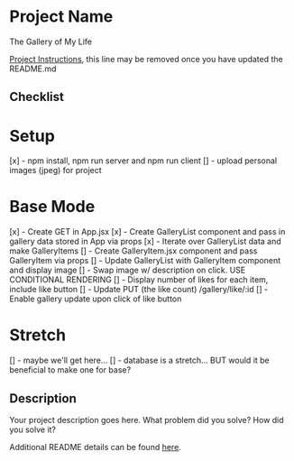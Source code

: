 # Project Name

The Gallery of My Life

[Project Instructions](./INSTRUCTIONS.md), this line may be removed once you have updated the README.md

## Checklist

# Setup
[x] - npm install, npm run server and npm run client
[] - upload personal images (jpeg) for project

# Base Mode
[x] - Create GET in App.jsx 
[x] - Create GalleryList component and pass in gallery data stored in App via props
[x] - Iterate over GalleryList data and make GalleryItems
[] - Create GalleryItem.jsx component and pass GalleryItem via props
[] - Update GalleryList with GalleryItem component and display image
[] - Swap image w/ description on click. USE CONDITIONAL RENDERING
[] - Display number of likes for each item, include like button
[] - Update PUT (the like count) /gallery/like/:id
[] - Enable gallery update upon click of like button 

# Stretch
[] - maybe we'll get here...
[] - database is a stretch... BUT would it be beneficial to make one for base? 

## Description

Your project description goes here. What problem did you solve? How did you solve it?

Additional README details can be found [here](https://github.com/PrimeAcademy/readme-template/blob/master/README.md).
